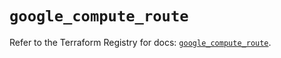 # `google_compute_route`

Refer to the Terraform Registry for docs: [`google_compute_route`](https://registry.terraform.io/providers/hashicorp/google/6.41.0/docs/resources/compute_route).
